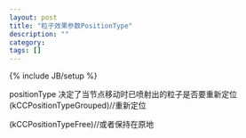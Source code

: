 ```yaml
---
layout: post
title: "粒子效果参数PositionType"
description: ""
category: 
tags: []
---
```

{% include JB/setup %}

positionType 决定了当节点移动时已喷射出的粒子是否要重新定位
(kCCPositionTypeGrouped)//重新定位

(kCCPositionTypeFree)//或者保持在原地


